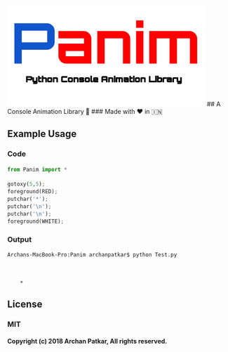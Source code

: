 <img src="Panim.png" /> 
## A Console Animation Library 🔆
### Made with ❤️ in  🇮🇳

## Example Usage
### Code
```python
from Panim import *

gotoxy(5,5);
foreground(RED);
putchar('*');
putchar('\n');
putchar('\n');
foreground(WHITE);
```
### Output
```
Archans-MacBook-Pro:Panim archanpatkar$ python Test.py



    *
```

## License
### MIT
#### Copyright (c) 2018 Archan Patkar, All rights reserved.
